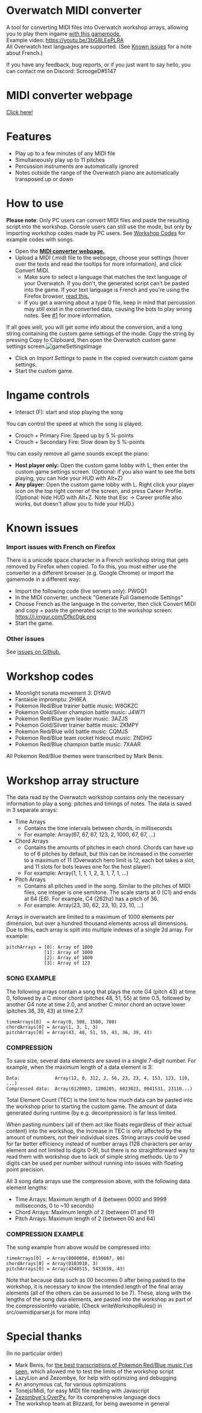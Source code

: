 # Overwatch MIDI converter
A tool for converting MIDI files into Overwatch workshop arrays, allowing you to play them ingame [with this gamemode.](https://workshop.codes/ZPVWJ)  
Example video: https://youtu.be/3bG8LEePLRA  
All Overwatch text languages are supported. (See [Known issues](#known-issues) for a note about French.)  

If you have any feedback, bug reports, or if you just want to say hello, you can contact me on Discord: ScroogeD#5147

# MIDI converter webpage
[Click here!](https://scrooged2.github.io/owmidiconverter/converter)

# Features

- Play up to a few minutes of any MIDI file
- Simultaneously play up to 11 pitches
- Percussion instruments are automatically ignored
- Notes outside the range of the Overwatch piano are automatically transposed up or down

# How to use
**Please note**: Only PC users can convert MIDI files and paste the resulting script into the workshop. Console users can still use the mode, but only by importing workshop codes made by PC users. See [Workshop Codes](#workshop-codes) for example codes with songs.
- Open the [**MIDI converter webpage.**](https://scrooged2.github.io/owmidiconverter/converter)
- Upload a MIDI (.mid) file to the webpage, choose your settings (hover over the texts and read the tooltips for more information), and click Convert MIDI.
  - Make sure to select a language that matches the text language of your Overwatch. If you don't, the generated script can't be pasted into the game. If your text language is French and you're using the Firefox browser, [read this.](#known-issues)
  - If you get a warning about a type 0 file, keep in mind that percussion may still exist in the converted data, causing the bots to play wrong notes. See [#1](https://github.com/ScroogeD2/owmidiconverter/issues/1) for more information.

If all goes well, you will get some info about the conversion, and a long string containing the custom game settings of the mode. Copy the string by pressing Copy to Clipboard, then open the Overwatch custom game settings screen.![gameSettingsImage](https://i.imgur.com/OqkaGqe.png)  

- Click on *Import Settings* to paste in the copied overwatch custom game settings.
- Start the custom game.


# Ingame controls

- Interact (F): start and stop playing the song

You can control the speed at which the song is played:
- Crouch + Primary Fire: Speed up by 5 %-points
- Crouch + Secondary Fire: Slow down by 5 %-points  

You can easily remove all game sounds except the piano:
- **Host player only:** Open the custom game lobby with L, then enter the custom game settings screen. (Optional: if you also want to see the bots playing, you can hide your HUD with Alt+Z)
- **Any player:** Open the custom game lobby with L. Right click your player icon on the top right corner of the screen, and press Career Profile. (Optional: hide HUD with Alt+Z. Note that Esc -> Career profile also works, but doesn't allow you to hide your HUD.)


# Known issues

### Import issues with French on Firefox 

There is a unicode space character in a French workshop string that gets removed by Firefox when copied. To fix this, you must either use the converter in a different browser (e.g. Google Chrome) or import the gamemode in a different way:
  - Import the following code (live servers only): PWGQ1
  - In the MIDI converter, uncheck "Generate Full Gamemode Settings"
  - Choose French as the language in the converter, then click Convert MIDI and copy + paste the generated script to the workshop screen: https://i.imgur.com/Dfkc0gk.png
  - Start the game.

### Other issues
See [issues on Github.](https://github.com/ScroogeD2/owmidiconverter/issues)  


# Workshop codes
- Moonlight sonata movement 3: DYAV0  
- Fantaisie impromptu: 2H6EA  
- Pokemon Red/Blue trainer battle music: W6GKZC  
- Pokemon Gold/Silver champion battle music: J4W71  
- Pokemon Red/Blue gym leader music: 3AZJS  
- Pokemon Gold/Silver trainer battle music: ZKMPY  
- Pokemon Red/Blue wild battle music: CQMJS  
- Pokemon Red/Blue team rocket hideout music: ZNDHG  
- Pokemon Red/Blue champion battle music: 7XAAR  

All Pokemon Red/Blue themes were transcribed by Mark Benis.



# Workshop array structure

The data read by the Overwatch workshop contains only the necessary information to play a song: pitches and timings of notes. The data is saved in 3 separate arrays: 

- Time Arrays
  - Contains the time intervals between chords, in milliseconds
  - For example: Array(67, 67, 67, 123, 2, 1000, 67, 67, ...)
- Chord Arrays
  - Contains the amounts of pitches in each chord. Chords can have up to of 6 pitches by default, but this can be increased in the converter to a maximum of 11 (Overwatch hero limit is 12, each bot takes a slot, and 11 slots for bots leaves one for the host player).
  - For example: Array(1, 1, 1, 1, 2, 3, 1, 7, 1, ...)
- Pitch Arrays
  - Contains all pitches used in the song. Similar to the pitches of MIDI files, one integer is one semitone. The scale starts at 0 (C1) and ends at 64 (E6). For example, C4 (262hz) has a pitch of 36.
  - For example: Array(23, 30, 62, 23, 10, 23, 10, ...)

Arrays in overwatch are limited to a maximum of 1000 elements per dimension, but over a hundred thousand elements across all dimensions. Due to this, each array is split into multiple indexes of a single 2d array. For example:
```
pitchArrays = [0]: Array of 1000
              [1]: Array of 1000
              [2]: Array of 1000
              [3]: Array of 123
```

### SONG EXAMPLE
The following arrays contain a song that plays the note G4 (pitch 43) at time 0, followed by a C minor chord (pitches 48, 51, 55) at time 0.5, followed by another G4 note at time 2.0, and another C minor chord an octave lower (pitches 36, 39, 43) at time 2.7.

```
timeArrays[0]  = Array(0, 500, 1500, 700)
chordArrays[0] = Array(1, 3, 1, 3)
pitchArrays[0] = Array(43, 48, 51, 55, 43, 36, 39, 43)
```

### COMPRESSION

To save size, several data elements are saved in a single 7-digit number. For example, when the maximum length of a data element is 3:

```
Data:             Array(12, 0, 312, 2, 56, 23, 23, 4, 153, 123, 110, ...)  
Compressed data:  Array(0120003, 1200205, 6023023, 0041531, 23110...)
```

Total Element Count (TEC) is the limit to how much data can be pasted into the workshop prior to starting the custom game.
The amount of data generated during runtime (by e.g. decompression) is far less limited.

When pasting numbers (all of them act like floats regardless of their actual content) into the workshop, the increase in TEC is only affected by 
the amount of numbers, not their individual sizes. String arrays could be used for far better efficiency instead of number arrays
(128 characters per array element and not limited to digits 0-9), but there is no straightforward way to read them 
with workshop due to lack of simple string methods. Up to 7 digits can be used per number without running into issues with floating point precision. 

All 3 song data arrays use the compression above, with the following data element lengths:

- Time Arrays: Maximum length of 4 (between 0000 and 9999 milliseconds, 0 to ~10 seconds)
- Chord Arrays: Maximum length of 2 (between 01 and 11)
- Pitch Arrays: Maximum length of 2 (between 00 and 64)

### COMPRESSION EXAMPLE

The song example from above would be compressed into:
```
timeArrays[0]  = Array(0000050, 0150007, 00)
chordArrays[0] = Array(0103010, 3)
pitchArrays[0] = Array(4348515, 5433639, 43)
```

Note that because data such as 00 becomes 0 after being pasted to the workshop, it is necessary to know the intended length of the final array elements (all of the others can be assumed to be 7). These, along with the lengths of the song data elements, are pasted into the workshop as part of the compressionInfo variable. (Check writeWorkshopRules() in src/owmidiparser.js for more info) 

# Special thanks
(In no particular order)
- Mark Benis, for [the best transcriptions of Pokemon Red/Blue music I've seen](https://youtu.be/2WG9V6C1Aew), which allowed me to test the limits of the workshop script
- LazyLion and Zezombye, for help with optimizing and debugging
- An anonymous cat, for various optimizations
- Tonejs/Midi, for easy MIDI file reading with Javascript
- [Zezombye's OverPy](https://github.com/Zezombye/overpy), for its comprehensive language docs
- The workshop team at Blizzard, for being awesome in general
